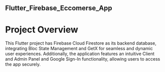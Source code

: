 ## Flutter_Firebase_Eccomerse_App
# Project Overview
This Flutter project has Firebase Cloud Firestore as its backend database, integrating Bloc State Management and GetX for seamless and dynamic user experiences. Additionally, the application features an intuitive Client and Admin Panel and Google Sign-In functionality, allowing users to access the app securely.

